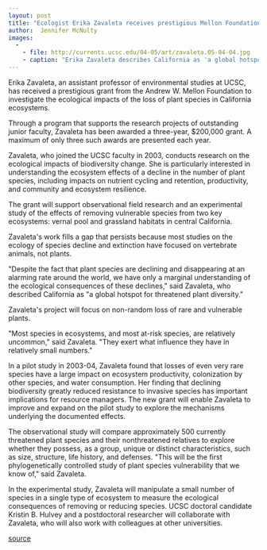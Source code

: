 ```yaml
---
layout: post
title: "Ecologist Erika Zavaleta receives prestigious Mellon Foundation grant"
author:  Jennifer McNulty
images:
  -
    - file: http://currents.ucsc.edu/04-05/art/zavaleta.05-04-04.jpg
    - caption: "Erika Zavaleta describes California as 'a global hotspot for threatened plant diversity.' Photo: Jim MacKenzie"
---
```


Erika Zavaleta, an assistant professor of environmental studies at UCSC, has received a prestigious grant from the Andrew W. Mellon Foundation to investigate the ecological impacts of the loss of plant species in California ecosystems.

Through a program that supports the research projects of outstanding junior faculty, Zavaleta has been awarded a three-year, $200,000 grant. A maximum of only three such awards are presented each year.

Zavaleta, who joined the UCSC faculty in 2003, conducts research on the ecological impacts of biodiversity change. She is particularly interested in understanding the ecosystem effects of a decline in the number of plant species, including impacts on nutrient cycling and retention, productivity, and community and ecosystem resilience.

The grant will support observational field research and an experimental study of the effects of removing vulnerable species from two key ecosystems: vernal pool and grassland habitats in central California.

Zavaleta's work fills a gap that persists because most studies on the ecology of species decline and extinction have focused on vertebrate animals, not plants.

"Despite the fact that plant species are declining and disappearing at an alarming rate around the world, we have only a marginal understanding of the ecological consequences of these declines," said Zavaleta, who described California as "a global hotspot for threatened plant diversity."

Zavaleta's project will focus on non-random loss of rare and vulnerable plants.

"Most species in ecosystems, and most at-risk species, are relatively uncommon," said Zavaleta. "They exert what influence they have in relatively small numbers."

In a pilot study in 2003-04, Zavaleta found that losses of even very rare species have a large impact on ecosystem productivity, colonization by other species, and water consumption. Her finding that declining biodiversity greatly reduced resistance to invasive species has important implications for resource managers. The new grant will enable Zavaleta to improve and expand on the pilot study to explore the mechanisms underlying the documented effects.

The observational study will compare approximately 500 currently threatened plant species and their nonthreatened relatives to explore whether they possess, as a group, unique or distinct characteristics, such as size, structure, life history, and defenses. "This will be the first phylogenetically controlled study of plant species vulnerability that we know of," said Zavaleta.

In the experimental study, Zavaleta will manipulate a small number of species in a single type of ecosystem to measure the ecological consequences of removing or reducing species. UCSC doctoral candidate Kristin B. Hulvey and a postdoctoral researcher will collaborate with Zavaleta, who will also work with colleagues at other universities.  

[source](http://www1.ucsc.edu/currents/04-05/04-04/zavaleta.asp "Permalink to zavaleta")
